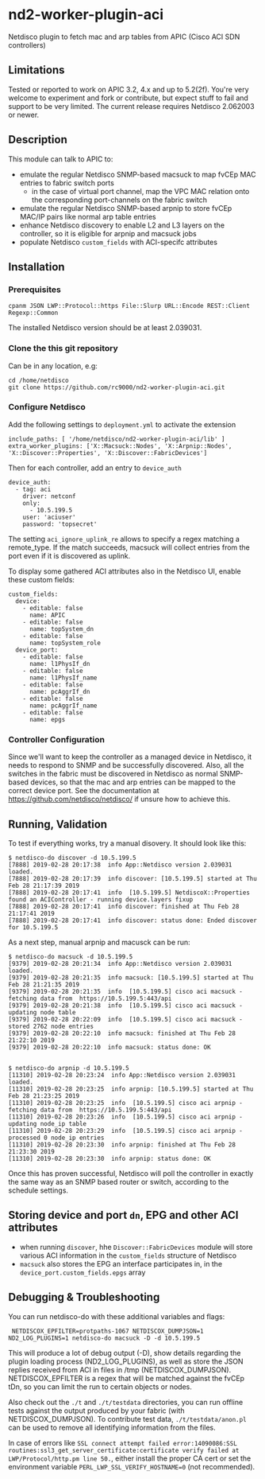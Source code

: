 # nd2-worker-plugin-aci

Netdisco plugin to fetch mac and arp tables from APIC (Cisco ACI SDN controllers)

## Limitations

Tested or reported to work on APIC 3.2, 4.x and up to 5.2(2f). You're very welcome to experiment and fork or contribute, but expect stuff to fail and support to be very limited. The current release requires Netdisco 2.062003 or newer.

## Description

This module can talk to APIC to:

* emulate the regular Netdisco SNMP-based macsuck to map fvCEp MAC entries to fabric switch ports
  * in the case of virtual port channel, map the VPC MAC relation onto the corresponding port-channels on the fabric switch
* emulate the regular Netdisco SNMP-based arpnip to store fvCEp MAC/IP pairs like normal arp table entries  
* enhance Netdisco discovery to enable L2 and L3 layers on the controller, so it is eligible for arpnip and macsuck jobs
* populate Netdisco `custom_fields` with ACI-specifc attributes

## Installation

### Prerequisites

    cpanm JSON LWP::Protocol::https File::Slurp URL::Encode REST::Client Regexp::Common

The installed Netdisco version should be at least 2.039031.

### Clone the this git repository

Can be in any location, e.g: 

    cd /home/netdisco 
    git clone https://github.com/rc9000/nd2-worker-plugin-aci.git

### Configure Netdisco

Add the following settings to `deployment.yml` to activate the extension

    include_paths: [ '/home/netdisco/nd2-worker-plugin-aci/lib' ]
    extra_worker_plugins: ['X::Macsuck::Nodes', 'X::Arpnip::Nodes', 'X::Discover::Properties', 'X::Discover::FabricDevices']

Then for each controller, add an entry to `device_auth` 

    device_auth:
      - tag: aci
        driver: netconf
        only:
          - 10.5.199.5 
        user: 'aciuser'
        password: 'topsecret'

The setting `aci_ignore_uplink_re` allows to specify a regex matching a remote_type. If the match succeeds, macsuck will collect entries from the port even if it is discovered as uplink.

To display some gathered ACI attributes also in the Netdisco UI, enable these custom fields:

    custom_fields:
      device:
        - editable: false
          name: APIC
        - editable: false
          name: topSystem_dn
        - editable: false
          name: topSystem_role
      device_port:
        - editable: false
          name: l1PhysIf_dn
        - editable: false
          name: l1PhysIf_name
        - editable: false
          name: pcAggrIf_dn
        - editable: false
          name: pcAggrIf_name
        - editable: false
          name: epgs
    

### Controller Configuration

Since we'll want to keep the controller as a managed device in Netdisco, it needs to respond to SNMP and be successfully discovered. Also, all the switches in the fabric must be discovered in Netdisco as normal SNMP-based devices, so that the mac and arp entries can be mapped to the correct device port. See the documentation at https://github.com/netdisco/netdisco/ if unsure how to achieve this. 

## Running, Validation 

To test if everything works, try a manual disovery. It should look like this:

    $ netdisco-do discover -d 10.5.199.5
    [7888] 2019-02-28 20:17:38  info App::Netdisco version 2.039031 loaded.
    [7888] 2019-02-28 20:17:39  info discover: [10.5.199.5] started at Thu Feb 28 21:17:39 2019
    [7888] 2019-02-28 20:17:41  info  [10.5.199.5] NetdiscoX::Properties found an ACIController - running device.layers fixup
    [7888] 2019-02-28 20:17:41  info discover: finished at Thu Feb 28 21:17:41 2019
    [7888] 2019-02-28 20:17:41  info discover: status done: Ended discover for 10.5.199.5

As a next step, manual arpnip and macusck can be run:

    $ netdisco-do macsuck -d 10.5.199.5
    [9379] 2019-02-28 20:21:34  info App::Netdisco version 2.039031 loaded.
    [9379] 2019-02-28 20:21:35  info macsuck: [10.5.199.5] started at Thu Feb 28 21:21:35 2019
    [9379] 2019-02-28 20:21:35  info  [10.5.199.5] cisco aci macsuck - fetching data from  https://10.5.199.5:443/api
    [9379] 2019-02-28 20:21:38  info  [10.5.199.5] cisco aci macsuck - updating node table
    [9379] 2019-02-28 20:22:09  info  [10.5.199.5] cisco aci macsuck - stored 2762 node entries
    [9379] 2019-02-28 20:22:10  info macsuck: finished at Thu Feb 28 21:22:10 2019
    [9379] 2019-02-28 20:22:10  info macsuck: status done: OK


    $ netdisco-do arpnip -d 10.5.199.5
    [11310] 2019-02-28 20:23:24  info App::Netdisco version 2.039031 loaded.
    [11310] 2019-02-28 20:23:25  info arpnip: [10.5.199.5] started at Thu Feb 28 21:23:25 2019
    [11310] 2019-02-28 20:23:25  info  [10.5.199.5] cisco aci arpnip - fetching data from  https://10.5.199.5:443/api
    [11310] 2019-02-28 20:23:26  info  [10.5.199.5] cisco aci arpnip - updating node_ip table
    [11310] 2019-02-28 20:23:29  info  [10.5.199.5] cisco aci arpnip - processed 0 node_ip entries
    [11310] 2019-02-28 20:23:30  info arpnip: finished at Thu Feb 28 21:23:30 2019
    [11310] 2019-02-28 20:23:30  info arpnip: status done: OK

Once this has proven successful, Netdisco will poll the controller in exactly the same way as an SNMP based router or switch, according to the schedule settings.  

## Storing device and port `dn`, EPG and other ACI attributes

 * when running `discover`, hhe `Discover::FabricDevices` module will store various ACI information in the `custom_fields` structure of Netdisco 
 * `macsuck` also stores the EPG an interface participates in, in the `device_port.custom_fields.epgs` array


## Debugging & Troubleshooting

You can run netdisco-do with these additional variables and flags:

     NETDISCOX_EPFILTER=protpaths-1067 NETDISCOX_DUMPJSON=1 ND2_LOG_PLUGINS=1 netdisco-do macsuck -D -d 10.5.199.5 

This will produce a lot of debug output (-D), show details regarding the plugin loading process (ND2\_LOG\_PLUGINS), as well as store the JSON replies received from ACI in files in /tmp (NETDISCOX\_DUMPJSON). NETDISCOX\_EPFILTER is a regex that will be matched against the fvCEp tDn, so you can limit the run to certain objects or nodes.

Also check out the `./t` and  `./t/testdata` directories, you can run offline tests against the output produced by your fabric (with NETDISCOX\_DUMPJSON). To contribute test data, `./t/testdata/anon.pl` can be used to remove all identifying information from the files.

In case of errors like `SSL connect attempt failed error:14090086:SSL routines:ssl3_get_server_certificate:certificate verify failed at LWP/Protocol/http.pm line 50.`, either install the proper CA cert or set the environment variable `PERL_LWP_SSL_VERIFY_HOSTNAME=0` (not recommended).





